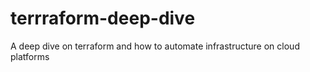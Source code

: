 # terrraform-deep-dive
A deep dive on terraform and how to automate infrastructure on cloud platforms
